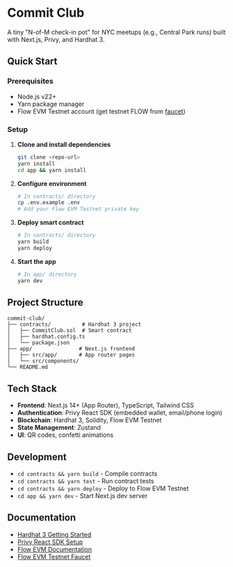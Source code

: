 # Commit Club

A tiny "N-of-M check-in pot" for NYC meetups (e.g., Central Park runs) built with Next.js, Privy, and Hardhat 3.

## Quick Start

### Prerequisites
- Node.js v22+
- Yarn package manager
- Flow EVM Testnet account (get testnet FLOW from [faucet](https://testnet-faucet.onflow.org/))

### Setup

1. **Clone and install dependencies**
   ```bash
   git clone <repo-url>
   yarn install
   cd app && yarn install
   ```

2. **Configure environment**
   ```bash
   # In contracts/ directory
   cp .env.example .env
   # Add your Flow EVM Testnet private key
   ```

3. **Deploy smart contract**
   ```bash
   # In contracts/ directory
   yarn build
   yarn deploy
   ```

4. **Start the app**
   ```bash
   # In app/ directory
   yarn dev
   ```

## Project Structure

```
commit-club/
├── contracts/          # Hardhat 3 project
│   ├── CommitClub.sol  # Smart contract
│   ├── hardhat.config.ts
│   └── package.json
├── app/               # Next.js frontend
│   ├── src/app/       # App router pages
│   └── src/components/
└── README.md
```

## Tech Stack

- **Frontend**: Next.js 14+ (App Router), TypeScript, Tailwind CSS
- **Authentication**: Privy React SDK (embedded wallet, email/phone login)
- **Blockchain**: Hardhat 3, Solidity, Flow EVM Testnet
- **State Management**: Zustand
- **UI**: QR codes, confetti animations

## Development

- `cd contracts && yarn build` - Compile contracts
- `cd contracts && yarn test` - Run contract tests
- `cd contracts && yarn deploy` - Deploy to Flow EVM Testnet
- `cd app && yarn dev` - Start Next.js dev server

## Documentation

- [Hardhat 3 Getting Started](https://hardhat.org/docs/getting-started)
- [Privy React SDK Setup](https://docs.privy.io/basics/react/setup)
- [Flow EVM Documentation](https://developers.flow.com/evm/using)
- [Flow EVM Testnet Faucet](https://testnet-faucet.onflow.org/)